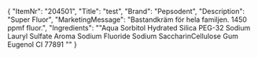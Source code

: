 {
  "ItemNr": "204501",
  "Title": "test",
  "Brand": "Pepsodent",
  "Description": "Super Fluor",
  "MarketingMessage": "Bastandkräm för hela familjen. 1450 ppmf fluor.",
  "Ingredients": "\"Aqua Sorbitol Hydrated Silica PEG-32 Sodium Lauryl Sulfate Aroma Sodium Fluoride Sodium SaccharinCellulose Gum Eugenol CI 77891 \""
}
